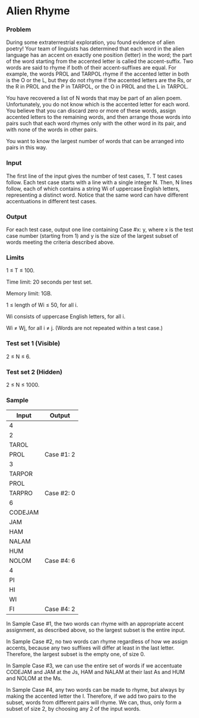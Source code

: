 # Alien Rhyme

### Problem
During some extraterrestrial exploration, you found evidence of alien poetry! Your team of linguists has determined that each word in the alien language has an accent on exactly one position (letter) in the word; the part of the word starting from the accented letter is called the accent-suffix. Two words are said to rhyme if both of their accent-suffixes are equal. For example, the words PROL and TARPOL rhyme if the accented letter in both is the O or the L, but they do not rhyme if the accented letters are the Rs, or the R in PROL and the P in TARPOL, or the O in PROL and the L in TARPOL.

You have recovered a list of N words that may be part of an alien poem. Unfortunately, you do not know which is the accented letter for each word. You believe that you can discard zero or more of these words, assign accented letters to the remaining words, and then arrange those words into pairs such that each word rhymes only with the other word in its pair, and with none of the words in other pairs.

You want to know the largest number of words that can be arranged into pairs in this way.

### Input
The first line of the input gives the number of test cases, T. T test cases follow. Each test case starts with a line with a single integer N. Then, N lines follow, each of which contains a string Wi of uppercase English letters, representing a distinct word. Notice that the same word can have different accentuations in different test cases.

### Output
For each test case, output one line containing Case #x: y, where x is the test case number (starting from 1) and y is the size of the largest subset of words meeting the criteria described above.

### Limits
1 ≤ T ≤ 100.

Time limit: 20 seconds per test set.

Memory limit: 1GB.

1 ≤ length of Wi ≤ 50, for all i.

Wi consists of uppercase English letters, for all i.

Wi ≠ Wj, for all i ≠ j. (Words are not repeated within a test case.) 

### Test set 1 (Visible)
2 ≤ N ≤ 6.

### Test set 2 (Hidden)
2 ≤ N ≤ 1000.

### Sample
| Input | Output |
| ----- | ------ |
| 4 | |
| 2 | |
| TAROL | |
| PROL | Case #1: 2 |
| 3 | |
| TARPOR | |
| PROL | |
| TARPRO | Case #2: 0 |
| 6 | |
| CODEJAM | |
| JAM | |
| HAM | |
| NALAM | |
| HUM | |
| NOLOM | Case #4: 6 |
| 4 | |
| PI | |
| HI | |
| WI | |
| FI | Case #4: 2 |

In Sample Case #1, the two words can rhyme with an appropriate accent assignment, as described above, so the largest subset is the entire input.

In Sample Case #2, no two words can rhyme regardless of how we assign accents, because any two suffixes will differ at least in the last letter. Therefore, the largest subset is the empty one, of size 0.

In Sample Case #3, we can use the entire set of words if we accentuate CODEJAM and JAM at the Js, HAM and NALAM at their last As and HUM and NOLOM at the Ms.

In Sample Case #4, any two words can be made to rhyme, but always by making the accented letter the I. Therefore, if we add two pairs to the subset, words from different pairs will rhyme. We can, thus, only form a subset of size 2, by choosing any 2 of the input words.